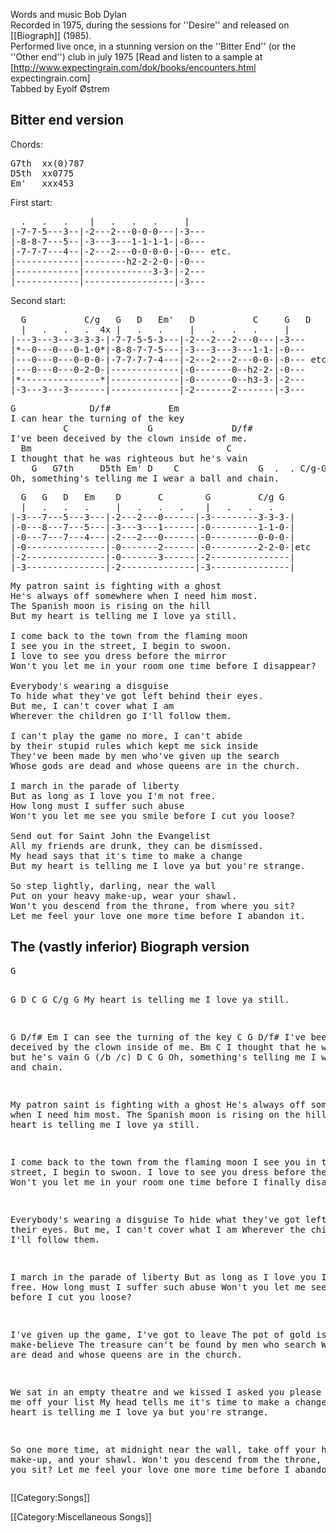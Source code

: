 Words and music Bob Dylan<br>
Recorded in 1975, during the sessions for ''Desire'' and released
on [[Biograph]] (1985).<br>
Performed live once, in a stunning version on the ''Bitter End''
(or the ''Other end'') club in july 1975 [Read and listen to a sample at
[http://www.expectingrain.com/dok/books/encounters.html expectingrain.com]<br>
Tabbed by Eyolf Østrem

<h2 class="songversion">Bitter end version</h2>

Chords:

<pre class="chords">
G7th  xx(0)787
D5th  xx0775
Em'   xxx453
</pre>

First start:

<pre class="tab">
  .   .   .    |   .   .   .     |
|-7-7-5---3--|-2---2---0-0-0---|-3---
|-8-8-7---5--|-3---3---1-1-1-1-|-0---
|-7-7-7---4--|-2---2---0-0-0-0-|-0--- etc.
|------------|--------h2-2-2-0-|-0---
|------------|-------------3-3-|-2---
|------------|-----------------|-3---
</pre>

Second start:

<pre class="tab">
  G           C/g   G   D   Em'   D           C     G   D   Em   G
  |   .   .   .  4x |   .   .     |   .   .   .     |
|---3---3---3-3-3-|-7-7-5-5-3---|-2---2---2---0---|-3---
|*--0---0---0-1-0*|-8-8-7-7-5---|-3---3---3---1-1-|-0---
|---0---0---0-0-0-|-7-7-7-7-4---|-2---2---2---0-0-|-0--- etc
|---0---0---0-2-0-|-------------|-0-------0--h2-2-|-0---
|*---------------*|-------------|-0-------0--h3-3-|-2---
|-3---3---3-------|-------------|-2-------2-------|-3---
</pre>

<pre class="verse">
G              D/f#           Em
I can hear the turning of the key
          C               G               D/f#
I've been deceived by the clown inside of me.
  Bm                                     C
I thought that he was righteous but he's vain
    G   G7th     D5th Em' D    C               G  .  . C/g-G
Oh, something's telling me I wear a ball and chain.
</pre>
<pre class="tab">
  G   G   D   Em    D       C        G         C/g G
  |   .   .   .     |   .   .   .    |   .   .   .
|-3---7---5---3---|-2---2---0------|-3---------3-3-3-|
|-0---8---7---5---|-3---3---1------|-0---------1-1-0-|
|-0---7---7---4---|-2---2---0------|-0---------0-0-0-|
|-0---------------|-0-------2------|-0---------2-2-0-|etc
|-2---------------|-0-------3------|-2---------------|
|-3---------------|-2--------------|-3---------------|
</pre>

<pre class="verse">
My patron saint is fighting with a ghost
He's always off somewhere when I need him most.
The Spanish moon is rising on the hill
But my heart is telling me I love ya still.

I come back to the town from the flaming moon
I see you in the street, I begin to swoon.
I love to see you dress before the mirror
Won't you let me in your room one time before I disappear?

Everybody's wearing a disguise
To hide what they've got left behind their eyes.
But me, I can't cover what I am
Wherever the children go I'll follow them.

I can't play the game no more, I can't abide
by their stupid rules which kept me sick inside
They've been made by men who've given up the search
Whose gods are dead and whose queens are in the church.

I march in the parade of liberty
But as long as I love you I'm not free.
How long must I suffer such abuse
Won't you let me see you smile before I cut you loose?

Send out for Saint John the Evangelist
All my friends are drunk, they can be dismissed.
My head says that it's time to make a change
But my heart is telling me I love ya but you're strange.

So step lightly, darling, near the wall
Put on your heavy make-up, wear your shawl.
Won't you descend from the throne, from where you sit?
Let me feel your love one more time before I abandon it.
</pre>

<h2 class="songversion">The (vastly inferior) Biograph version</h2>
<pre class="verse">
G

   G                D    C       G      C/g G
My heart is telling me I love ya still.

G             D/f#           Em
I can see the turning of the key
          C               G               D/f#
I've been deceived by the clown inside of me.
  Bm                                     C
I thought that he was righteous but he's vain
    G          (/b  /c) D           C        G
Oh, something's telling me I wear a ball and chain.

My patron saint is fighting with a ghost
He's always off somewhere when I need him most.
The Spanish moon is rising on the hill
But my heart is telling me I love ya still.

I come back to the town from the flaming moon
I see you in the street, I begin to swoon.
I love to see you dress before the mirror
Won't you let me in your room one time before I finally disappear?

Everybody's wearing a disguise
To hide what they've got left behind their eyes.
But me, I can't cover what I am
Wherever the children go I'll follow them.

I march in the parade of liberty
But as long as I love you I'm not free.
How long must I suffer such abuse
Won't you let me see you smile before I cut you loose?

I've given up the game, I've got to leave
The pot of gold is only make-believe
The treasure can't be found by men who search
Whose gods are dead and whose queens are in the church.

We sat in an empty theatre and we kissed
I asked you please to cross me off your list
My head tells me it's time to make a change
But my heart is telling me I love ya but you're strange.

So one more time, at midnight near the wall,
take off your heavy make-up, and your shawl.
Won't you descend from the throne, from where you sit?
Let me feel your love one more time before I abandon it.
</pre>

[[Category:Songs]]

[[Category:Miscellaneous Songs]]
